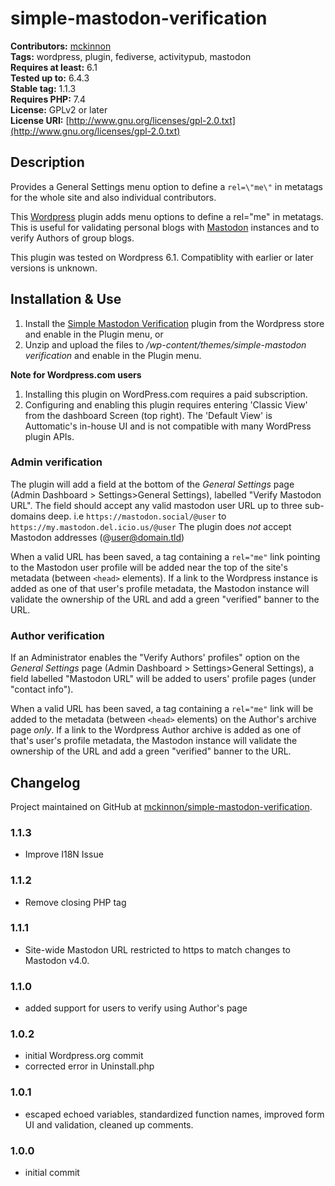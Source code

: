 # simple-mastodon-verification #

**Contributors:** [mckinnon](https://opendna.com)  
**Tags:** wordpress, plugin, fediverse, activitypub, mastodon  
**Requires at least:** 6.1  
**Tested up to:** 6.4.3  
**Stable tag:** 1.1.3  
**Requires PHP:** 7.4  
**License:** GPLv2 or later  
**License URI:** [http://www.gnu.org/licenses/gpl-2.0.txt](http://www.gnu.org/licenses/gpl-2.0.txt)

## Description ##

Provides a General Settings menu option to define a `rel=\"me\"` in metatags for the whole site and also individual contributors.

This [Wordpress](https://wordpress.org/) plugin adds menu options to define a rel="me" in metatags. This is useful for validating personal blogs with [Mastodon](https://joinmastodon.org/) instances and to verify Authors of group blogs.

This plugin was tested on Wordpress 6.1. Compatiblity with earlier or later versions is unknown.

## Installation & Use ##

1. Install the [Simple Mastodon Verification](https://wordpress.org/plugins/simple-mastodon-verification) plugin from the Wordpress store and enable in the Plugin menu, or
2. Unzip and upload the files to */wp-content/themes/simple-mastodon verification* and enable in the Plugin menu.

**Note for Wordpress.com users**
1. Installing this plugin on WordPress.com requires a paid subscription.
2. Configuring and enabling this plugin requires entering 'Classic View' from the dashboard Screen (top right). The 'Default View' is Auttomatic's in-house UI and is not compatible with many WordPress plugin APIs.

### Admin verification ###

The plugin will add a field at the bottom of the *General Settings* page (Admin Dashboard > Settings>General Settings), labelled "Verify Mastodon URL". The field should accept any valid mastodon user URL up to three sub-domains deep. i.e `https://mastodon.social/@user` to `https://my.mastodon.del.icio.us/@user` The plugin does *not* accept Mastodon addresses (@user@domain.tld)

When a valid URL has been saved, a tag containing a `rel="me"` link pointing to the Mastodon user profile will be added near the top of the site's metadata (between `<head>` elements). If a link to the Wordpress instance is added as one of that user's profile metadata, the Mastodon instance will validate the ownership of the URL and add a green "verified" banner to the URL.

### Author verification ###

If an Administrator enables the "Verify Authors' profiles" option on the *General Settings* page (Admin Dashboard > Settings>General Settings), a field labelled "Mastodon URL" will be added to users' profile pages (under "contact info").

When a valid URL has been saved, a tag containing a `rel="me"` link will be added to the metadata (between `<head>` elements) on the Author's archive page *only*. If a link to the Wordpress Author archive is added as one of that's user's profile metadata, the Mastodon instance will validate the ownership of the URL and add a green "verified" banner to the URL.

## Changelog ##

Project maintained on GitHub at [mckinnon/simple-mastodon-verification](https://github.com/mckinnon/simple-mastodon-verification).

### 1.1.3 ###

* Improve I18N Issue

### 1.1.2 ###

* Remove closing PHP tag

### 1.1.1 ###

* Site-wide Mastodon URL restricted to https to match changes to Mastodon v4.0.

### 1.1.0 ###

* added support for users to verify using Author's page

### 1.0.2 ###

* initial Wordpress.org commit
* corrected error in Uninstall.php

### 1.0.1 ###

* escaped echoed variables, standardized function names, improved form UI and validation, cleaned up comments.

### 1.0.0 ###

* initial commit
